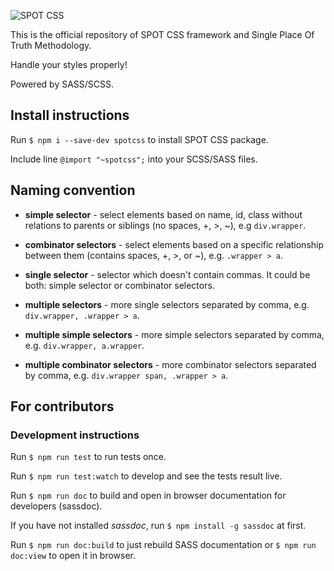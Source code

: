 ![SPOT CSS](https://spotcss.io/img/spot-css-logo-white-cropped.png)

This is the official repository of SPOT CSS framework and Single Place Of Truth Methodology. 

Handle your styles properly! 

Powered by SASS/SCSS.


## Install instructions
Run `$ npm i --save-dev spotcss` to install SPOT CSS package.

Include line `@import "~spotcss";` into your SCSS/SASS files.

## Naming convention

- **simple selector** - select elements based on name, id, class without relations to parents or siblings (no spaces, +, >, ~), e.g `div.wrapper`.

- **combinator selectors** - select elements based on a specific relationship between them (contains spaces, +, >, or ~), e.g. `.wrapper > a`.

- **single selector** - selector which doesn't contain commas. It could be both: simple selector or combinator selectors.

- **multiple selectors** - more single selectors separated by comma, e.g. `div.wrapper, .wrapper > a`.

- **multiple simple selectors** - more simple selectors separated by comma, e.g. `div.wrapper, a.wrapper`.

- **multiple combinator selectors** - more combinator selectors separated by comma, e.g. `div.wrapper span, .wrapper > a`.


## For contributors
### Development instructions
Run `$ npm run test` to run tests once.

Run `$ npm run test:watch` to develop and see the tests result live.

Run `$ npm run doc` to build and open in browser documentation for developers (sassdoc).

If you have not installed *sassdoc*, run `$ npm install -g sassdoc` at first.

Run `$ npm run doc:build` to just rebuild SASS documentation or `$ npm run doc:view` to open it in browser.

